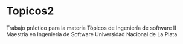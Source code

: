 # Topicos2
Trabajo práctico para la materia Tópicos de Ingeniería de software II 
Maestría en Ingeniería de Software 
Universidad Nacional de La Plata
